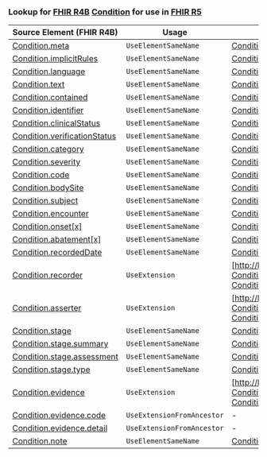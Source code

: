 ### Lookup for [FHIR R4B](https://hl7.org/fhir/R4B/) [Condition](https://hl7.org/fhir/R4B/Condition.html) for use in [FHIR R5](https://hl7.org/fhir/R5/)

| Source Element (FHIR R4B) | Usage | Target |
| -------------- | ----- | ------ |
| [Condition.meta](https://hl7.org/fhir/R4B/Condition.html#resource) | `UseElementSameName` | [Condition.meta](https://hl7.org/fhir/R5/Condition.html#resource) |
| [Condition.implicitRules](https://hl7.org/fhir/R4B/Condition.html#resource) | `UseElementSameName` | [Condition.implicitRules](https://hl7.org/fhir/R5/Condition.html#resource) |
| [Condition.language](https://hl7.org/fhir/R4B/Condition.html#resource) | `UseElementSameName` | [Condition.language](https://hl7.org/fhir/R5/Condition.html#resource) |
| [Condition.text](https://hl7.org/fhir/R4B/Condition.html#resource) | `UseElementSameName` | [Condition.text](https://hl7.org/fhir/R5/Condition.html#resource) |
| [Condition.contained](https://hl7.org/fhir/R4B/Condition.html#resource) | `UseElementSameName` | [Condition.contained](https://hl7.org/fhir/R5/Condition.html#resource) |
| [Condition.identifier](https://hl7.org/fhir/R4B/Condition.html#resource) | `UseElementSameName` | [Condition.identifier](https://hl7.org/fhir/R5/Condition.html#resource) |
| [Condition.clinicalStatus](https://hl7.org/fhir/R4B/Condition.html#resource) | `UseElementSameName` | [Condition.clinicalStatus](https://hl7.org/fhir/R5/Condition.html#resource) |
| [Condition.verificationStatus](https://hl7.org/fhir/R4B/Condition.html#resource) | `UseElementSameName` | [Condition.verificationStatus](https://hl7.org/fhir/R5/Condition.html#resource) |
| [Condition.category](https://hl7.org/fhir/R4B/Condition.html#resource) | `UseElementSameName` | [Condition.category](https://hl7.org/fhir/R5/Condition.html#resource) |
| [Condition.severity](https://hl7.org/fhir/R4B/Condition.html#resource) | `UseElementSameName` | [Condition.severity](https://hl7.org/fhir/R5/Condition.html#resource) |
| [Condition.code](https://hl7.org/fhir/R4B/Condition.html#resource) | `UseElementSameName` | [Condition.code](https://hl7.org/fhir/R5/Condition.html#resource) |
| [Condition.bodySite](https://hl7.org/fhir/R4B/Condition.html#resource) | `UseElementSameName` | [Condition.bodySite](https://hl7.org/fhir/R5/Condition.html#resource) |
| [Condition.subject](https://hl7.org/fhir/R4B/Condition.html#resource) | `UseElementSameName` | [Condition.subject](https://hl7.org/fhir/R5/Condition.html#resource) |
| [Condition.encounter](https://hl7.org/fhir/R4B/Condition.html#resource) | `UseElementSameName` | [Condition.encounter](https://hl7.org/fhir/R5/Condition.html#resource) |
| [Condition.onset[x]](https://hl7.org/fhir/R4B/Condition.html#resource) | `UseElementSameName` | [Condition.onset[x]](https://hl7.org/fhir/R5/Condition.html#resource) |
| [Condition.abatement[x]](https://hl7.org/fhir/R4B/Condition.html#resource) | `UseElementSameName` | [Condition.abatement[x]](https://hl7.org/fhir/R5/Condition.html#resource) |
| [Condition.recordedDate](https://hl7.org/fhir/R4B/Condition.html#resource) | `UseElementSameName` | [Condition.recordedDate](https://hl7.org/fhir/R5/Condition.html#resource) |
| [Condition.recorder](https://hl7.org/fhir/R4B/Condition.html#resource) | `UseExtension` | [http://hl7.org/fhir/4.3/StructureDefinition/extension-Condition.recorder](StructureDefinition-ext-R4B-Condition.recorder.html) |
| [Condition.asserter](https://hl7.org/fhir/R4B/Condition.html#resource) | `UseExtension` | [http://hl7.org/fhir/4.3/StructureDefinition/extension-Condition.asserter](StructureDefinition-ext-R4B-Condition.asserter.html) |
| [Condition.stage](https://hl7.org/fhir/R4B/Condition.html#resource) | `UseElementSameName` | [Condition.stage](https://hl7.org/fhir/R5/Condition.html#resource) |
| [Condition.stage.summary](https://hl7.org/fhir/R4B/Condition.html#resource) | `UseElementSameName` | [Condition.stage.summary](https://hl7.org/fhir/R5/Condition.html#resource) |
| [Condition.stage.assessment](https://hl7.org/fhir/R4B/Condition.html#resource) | `UseElementSameName` | [Condition.stage.assessment](https://hl7.org/fhir/R5/Condition.html#resource) |
| [Condition.stage.type](https://hl7.org/fhir/R4B/Condition.html#resource) | `UseElementSameName` | [Condition.stage.type](https://hl7.org/fhir/R5/Condition.html#resource) |
| [Condition.evidence](https://hl7.org/fhir/R4B/Condition.html#resource) | `UseExtension` | [http://hl7.org/fhir/4.3/StructureDefinition/extension-Condition.evidence](StructureDefinition-ext-R4B-Condition.evidence.html) |
| [Condition.evidence.code](https://hl7.org/fhir/R4B/Condition.html#resource) | `UseExtensionFromAncestor` | - |
| [Condition.evidence.detail](https://hl7.org/fhir/R4B/Condition.html#resource) | `UseExtensionFromAncestor` | - |
| [Condition.note](https://hl7.org/fhir/R4B/Condition.html#resource) | `UseElementSameName` | [Condition.note](https://hl7.org/fhir/R5/Condition.html#resource) |
